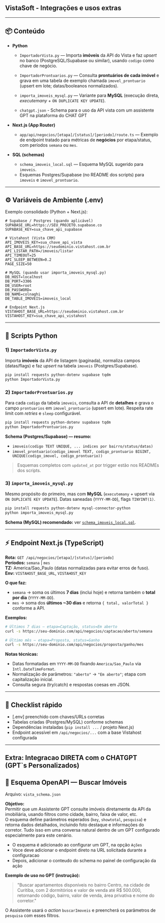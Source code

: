 ## VistaSoft - Integrações e usos extras
---

## 📦 Conteúdo

- **Python**
  - `ImportadorVista.py` — Importa **imóveis** da API do Vista e faz *upsert* no banco (PostgreSQL/Supabase ou similar), usando `codigo` como chave de negócio.
    
  - `ImportadorProntuarios.py` — Consulta **prontuários de cada imóvel** e grava em uma tabela de exemplo chamada `imovel_prontuario` (upsert em lote; datas/booleanos normalizados).
 
  - `importa_imoveis_mysql.py` — Variante para **MySQL** (execução direta, *executemany* + `ON DUPLICATE KEY UPDATE`).
    
  - `chatgpt.json` - Schema para o uso da API vista com um assistente GPT na plataforma do CHAT GPT

- **Next.js (App Router)**
  - `app/api/negocios/[etapa]/[status]/[periodo]/route.ts` — Exemplo de endpoint tratado para métricas de **negócios** por etapa/status, com períodos `semana` ou `mes`.

- **SQL (schemas)**
  - `schema_imoveis_local.sql` — Esquema MySQL sugerido para `imoveis`.
  - Esquemas Postgres/Supabase (no README dos scripts) para `imoveis` e `imovel_prontuario`.

---

## ⚙️ Variáveis de Ambiente (.env)

Exemplo consolidado (Python + Next.js): 

```env
# Supabase / Postgres (quando aplicável)
SUPABASE_URL=https://SEU_PROJETO.supabase.co
SUPABASE_KEY=sua_chave_api_supabase

# Vistahost (Vista CRM)
API_IMOVEIS_KEY=sua_chave_api_vista
API_BASE_URL=https://seudominio.vistahost.com.br
API_LISTAR_PATH=/imoveis/listar
API_TIMEOUT=25
API_SLEEP_BETWEEN=0.2
PAGE_SIZE=50

# MySQL (quando usar importa_imoveis_mysql.py)
DB_HOST=localhost
DB_PORT=3306
DB_USER=root
DB_PASSWORD=
DB_NAME=colnaghi
DB_TABLE_IMOVEIS=imoveis_local

# Endpoint Next.js
VISTAHOST_BASE_URL=https://seudominio.vistahost.com.br
VISTAHOST_KEY=sua_chave_api_vistahost
```
---

## 🐍 Scripts Python

### 1) `ImportadorVista.py`
Importa **imóveis** da API de listagem (paginada), normaliza campos (datas/flags) e faz *upsert* na tabela `imoveis` (Postgres/Supabase).

```bash
pip install requests python-dotenv supabase tqdm
python ImportadorVista.py
```

### 2) `ImportadorProntuarios.py`
Para cada `codigo` da tabela `imoveis`, consulta a API de **detalhes** e grava o campo `prontuarios` em `imovel_prontuario` (upsert em lote). Respeita rate limit com *retries* e `sleep` configurável.

```bash
pip install requests python-dotenv supabase tqdm
python ImportadorProntuarios.py
```

**Schema (Postgres/Supabase) — resumo:**
- `imoveis(codigo TEXT UNIQUE, ... indices por bairro/status/datas)`
- `imovel_prontuario(codigo_imovel TEXT, codigo_prontuario BIGINT, UNIQUE(codigo_imovel, codigo_prontuario))`

> Esquemas completos com `updated_at` por trigger estão nos READMEs dos scripts.

### 3) `importa_imoveis_mysql.py`
Mesmo propósito do primeiro, mas com **MySQL** (`executemany` + upsert via `ON DUPLICATE KEY UPDATE`). Datas saneadas (`YYYY-MM-DD`), flags `TINYINT(1)`.

```bash
pip install requests python-dotenv mysql-connector-python
python importa_imoveis_mysql.py
```

**Schema (MySQL) recomendado:** ver [`schema_imoveis_local.sql`](./schema_imoveis_local.sql).

---

## ⚡ Endpoint Next.js (TypeScript)

**Rota:** `GET /api/negocios/[etapa]/[status]/[periodo]`  
**Períodos:** `semana` | `mes`  
**TZ:** America/Sao_Paulo (datas normalizadas para evitar erros de fuso).  
**Env:** `VISTAHOST_BASE_URL`, `VISTAHOST_KEY`

**O que faz:**
- `semana` → soma os últimos **7 dias** (inclui hoje) e retorna também o **total por dia** (`YYYY-MM-DD`).
- `mes` → soma dos **últimos ~30 dias** e retorna `{ total, valorTotal }` conforme a API.

**Exemplos:**
```bash
# Últimos 7 dias — etapa=Captação, status=Em aberto
curl -s https://seu-dominio.com/api/negocios/captacao/aberto/semana

# Último mês — etapa=Proposta, status=Ganho
curl -s https://seu-dominio.com/api/negocios/proposta/ganho/mes
```

**Notas técnicas:**
- Datas formatadas em `YYYY-MM-DD` fixando `America/Sao_Paulo` via `Intl.DateTimeFormat`.
- Normalização de parâmetros: `"aberto"` → `"Em aberto"`; etapa com capitalização inicial.
- Consulta segura (try/catch) e respostas coesas em JSON.

---

## 🧪 Checklist rápido

- [.env] preenchido com chaves/URLs corretas
- Tabelas criadas (Postgres/MySQL) conforme schemas
- Dependências instaladas (`pip install ...` / projeto Next.js)
- Endpoint acessível em `/api/negocios/...` com a base Vistahost configurada

---


## Extra: Integracao DIRETA com o CHATGPT (GPT`s Personalizados)

## 📄 Esquema OpenAPI — Buscar Imóveis

Arquivo: `vista_schema.json`

**Objetivo:**  
Permitir que um Assistente GPT consulte imóveis diretamente da API da imobiliária, usando filtros como cidade, bairro, faixa de valor, etc.  
O esquema define parâmetros esperados (`key`, `showtotal`, `pesquisa`) e retorna dados detalhados, incluindo foto destaque e informações do corretor. Tudo isso em uma conversa natural dentro de um GPT configurado especialmente para este cenário. 
- O esquema é adicionado ao configurar um GPT, na opção `Ações`
- Voce deve adicionar o endpoint direto na URL solicitada durante a configuracao
- Depois, adicionar o conteudo do schema no painel de configuração da ação

**Exemplo de uso no GPT (instrução):**
> "Buscar apartamentos disponíveis no bairro Centro, na cidade de Curitiba, com 2 dormitórios e valor de venda até R$ 500.000, retornando código, bairro, valor de venda, área privativa e nome do corretor."

O Assistente usará o *action* `buscarImoveis` e preencherá os parâmetros de `pesquisa` com esses filtros.

